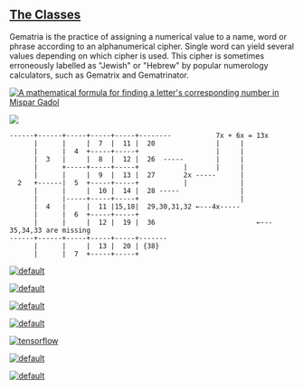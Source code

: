 ## [The Classes](https://gist.github.com/eq19/e9832026b5b78f694e4ad22c3eb6c3ef#objects-vs-classes)

Gematria is the practice of assigning a numerical value to a name, word or phrase according to an alphanumerical cipher. Single word can yield several values depending on which cipher is used. This cipher is sometimes erroneously labelled as "Jewish" or "Hebrew" by popular numerology calculators, such as Gematrix and Gematrinator.

[![A mathematical formula for finding a letter's corresponding number in Mispar Gadol](https://user-images.githubusercontent.com/8466209/226222755-1aa42385-145d-4fc5-81a3-54ebefa4e272.png)](https://en.wikipedia.org/wiki/Gematria#Standard_encoding)

![](https://user-images.githubusercontent.com/36441664/77167537-ce0ae980-6ae8-11ea-869d-b4164b511755.jpg)

```
------+------+-----+-----+-----+--------           7x + 6x = 13x
      |      |     |  7  |  11 |  20               |     |
      |      |  4  +-----+-----+                   |     |
      |  3   |     |  8  |  12 |  26  -----        |     |
      |      +-----+-----+-----+           |       |     |
      |      |     |  9  |  13 |  27       2x -----      |
  2   +------|  5  +-----+-----+           |             |
      |      |     |  10 |  14 |  28 -----               |
      |      |-----+-----+-----+                         |
      |  4   |     |  11 |15,18|  29,30,31,32 ←---4x-----
      |      |  6  +-----+-----+
      |      |     |  12 |  19 |  36                         ←--- 35,34,33 are missing
------+------+-----+-----+-----+-------
      |      |     |  13 |  20 | {38}
      |      |  7  +-----+-----+
```

[![default](https://user-images.githubusercontent.com/8466209/198756338-2bc18ae7-c431-486f-9c30-412ca28c55da.png)](https://gist.github.com/eq19/b32915925d9d365e2e9351f0c4ed786e#file-2_assigning-md)

[![default](https://user-images.githubusercontent.com/8466209/199130173-c106f4b1-7964-4f0b-ba3f-31119d7eb39f.png)](https://www.eq19.com/)

[![default](https://user-images.githubusercontent.com/8466209/199134366-a6c1a115-6f4a-466e-a542-076c6d742d4c.png)](https://www.nvidia.com/en-us/data-center/graphics-cards-for-virtualization/)

[![default](https://user-images.githubusercontent.com/8466209/199134523-93606dfd-1194-4983-80d0-7dda2e8ddace.png)](https://docs.nvidia.com/deeplearning/cudnn/install-guide/index.html#install-windows)

[![tensorflow](https://user-images.githubusercontent.com/36441664/128624639-b5d8c73f-79af-4433-8b7b-28a35e331d21.png)](https://github.com/chetabahana/tensorflow/wiki#grounds)

[![default](https://user-images.githubusercontent.com/8466209/199136893-391bd954-44a3-4767-8002-661f33b7391f.png)](https://github.com/NVIDIA/tensorflow)

[![default](https://user-images.githubusercontent.com/8466209/199136378-f0cef6b2-a422-4f33-a88d-aebe5b38a690.png)](https://github.com/NVIDIA/nvidia-docker)

